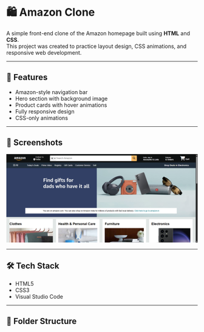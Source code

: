 # 🛍️ Amazon Clone

A simple front-end clone of the Amazon homepage built using **HTML** and **CSS**.  
This project was created to practice layout design, CSS animations, and responsive web development.

---

## 🚀 Features

- Amazon-style navigation bar
- Hero section with background image
- Product cards with hover animations
- Fully responsive design
- CSS-only animations

---

## 📸 Screenshots

![Amazon Clone Screenshot](screenshot.png) <!-- Replace with actual image if you have -->

---

## 🛠️ Tech Stack

- HTML5
- CSS3
- Visual Studio Code

---

## 📁 Folder Structure

